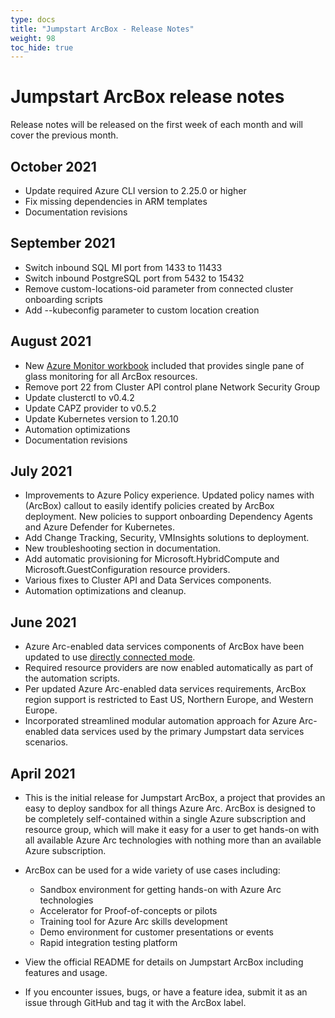 ```yaml
---
type: docs
title: "Jumpstart ArcBox - Release Notes"
weight: 98
toc_hide: true
---
```


# Jumpstart ArcBox release notes

Release notes will be released on the first week of each month and will cover the previous month.

## October 2021

* Update required Azure CLI version to 2.25.0 or higher
* Fix missing dependencies in ARM templates
* Documentation revisions

## September 2021

* Switch inbound SQL MI port from 1433 to 11433
* Switch inbound PostgreSQL port from 5432 to 15432
* Remove custom-locations-oid parameter from connected cluster onboarding scripts
* Add --kubeconfig parameter to custom location creation

## August 2021

* New [Azure Monitor workbook](https://azurearcjumpstart.io/azure_jumpstart_arcbox/workbook/) included that provides single pane of glass monitoring for all ArcBox resources.
* Remove port 22 from Cluster API control plane Network Security Group
* Update clusterctl to v0.4.2
* Update CAPZ provider to v0.5.2
* Update Kubernetes version to 1.20.10
* Automation optimizations
* Documentation revisions

## July 2021

* Improvements to Azure Policy experience. Updated policy names with (ArcBox) callout to easily identify policies created by ArcBox deployment. New policies to support onboarding Dependency Agents and Azure Defender for Kubernetes.
* Add Change Tracking, Security, VMInsights solutions to deployment.
* New troubleshooting section in documentation.
* Add automatic provisioning for Microsoft.HybridCompute and Microsoft.GuestConfiguration resource providers.
* Various fixes to Cluster API and Data Services components.
* Automation optimizations and cleanup.

## June 2021

* Azure Arc-enabled data services components of ArcBox have been updated to use [directly connected mode](https://docs.microsoft.com/en-us/azure/azure-arc/data/connectivity#connectivity-modes).
* Required resource providers are now enabled automatically as part of the automation scripts.
* Per updated Azure Arc-enabled data services requirements, ArcBox region support is restricted to East US, Northern Europe, and Western Europe.
* Incorporated streamlined modular automation approach for Azure Arc-enabled data services used by the primary Jumpstart data services scenarios.

## April 2021

* This is the initial release for Jumpstart ArcBox, a project that provides an easy to deploy sandbox for all things Azure Arc. ArcBox is designed to be completely self-contained within a single Azure subscription and resource group, which will make it easy for a user to get hands-on with all available Azure Arc technologies with nothing more than an available Azure subscription.

* ArcBox can be used for a wide variety of use cases including:
  * Sandbox environment for getting hands-on with Azure Arc technologies
  * Accelerator for Proof-of-concepts or pilots
  * Training tool for Azure Arc skills development
  * Demo environment for customer presentations or events
  * Rapid integration testing platform

* View the official README for details on Jumpstart ArcBox including features and usage.

* If you encounter issues, bugs, or have a feature idea, submit it as an issue through GitHub and tag it with the ArcBox label.
